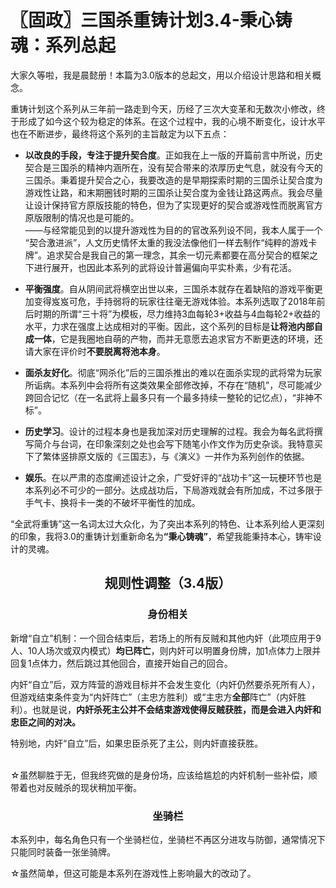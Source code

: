 # 〖固政〗三国杀重铸计划3.4-秉心铸魂：系列总起

大家久等啦，我是晨懿册！本篇为3.0版本的总起文，用以介绍设计思路和相关概念。

重铸计划这个系列从三年前一路走到今天，历经了三次大变革和无数次小修改，终于形成了如今这个较为稳定的体系。在这个过程中，我的心境不断变化，设计水平也在不断进步，最终将这个系列的主旨敲定为以下五点：

+ **以改良的手段，专注于提升契合度**。正如我在上一版的开篇前言中所说，历史契合是三国杀的精神内涵所在，没有契合带来的浓厚历史气息，就没有今天的三国杀。秉着提升契合之心，我要改造的是早期探索时期的三国杀让契合度为游戏性让路，和末期圈钱时期的三国杀让契合度为金钱让路这两点。我会尽量让设计保持官方原版技能的特色，但为了实现更好的契合或游戏性而脱离官方原版限制的情况也是可能的。<br>
——与经常能见到的以提升游戏性为目的的官改系列设不同，我本人属于一个 <span text="#EE0000">“契合激进派”</span>，人文历史情怀太重的我没法像他们一样去制作“纯粹的游戏卡牌”。追求契合是我自己的第一理念，其余一切元素都要在高分契合的框架之下进行展开，也因此本系列的武将设计普遍偏向平实朴素，少有花活。

+ **平衡强度**。自从阴间武将横空出世以来，三国杀本就存在着缺陷的游戏平衡更加变得岌岌可危，手持弱将的玩家往往毫无游戏体验。本系列选取了2018年前后时期的所谓“三十将”为模板，尽力维持3血每轮3+收益与4血每轮2+收益的水平，力求在强度上达成相对的平衡。因此，这个系列的目标是<span text="#EE0000">**让将池内部自成一体**</span>，它是我圈地自萌的产物，而并无意愿去追求官方不断更迭的环境，还请大家在评价时<span text="#EE0000">**不要脱离将池本身**</span>。 

+ **面杀友好化**。彻底“网杀化”后的三国杀推出的难以在面杀实现的武将常为玩家所诟病。本系列中会将所有这类效果全部修改掉，不存在“随机”，尽可能减少跨回合记忆（在一名武将上最多只有一个最多持续一整轮的记忆点），“非神不标”。

+ **历史学习**。设计的过程本身也是我加深对历史理解的过程。我会为每名武将撰写简介与台词，在印象深刻之处也会写下随笔小作文作为历史杂谈。我特意买下了繁体竖排原文版的《三国志》，与《演义》一并作为系列创作的依据。

+ **娱乐**。在以严肃的态度阐述设计之余，广受好评的“战功卡”这一玩梗环节也是本系列必不可少的一部分。达成战功后，下局游戏就会有所加成，不过多限于手气卡、换将卡一类的不破坏平衡性的加成。 

“全武将重铸”这一名词太过大众化，为了突出本系列的特色、让本系列给人更深刻的印象，我将3.0的重铸计划重新命名为<span text="#EE0000">**“秉心铸魂”**</span>，希望我能秉持本心，铸牢设计的灵魂。

<center>

## 规则性调整（3.4版）

</center>

<center>

### 身份相关

</center>

新增<span text="blue-8">“自立”</span>机制：一个回合结束后，若场上的<span text="green-7">所有反贼</span>和<span text="blue-8">其他内奸</span><span text="12px gray">（此项应用于9人、10人场次或双内模式）</span>**均已阵亡**，则内奸可以<span text="blue-8">明置身份牌</span>，加1点体力上限并回复1点体力，然后跳过其他回合，直接开始自己的回合。

内奸<span text="blue-8">“自立”</span>后，双方阵营的游戏目标并不会发生变化（内奸仍然要杀死所有人），但游戏结束条件变为<span text="pink-8">“内奸阵亡”</span>（主忠方胜利）或<span text="blue-8">“主忠方**全部**阵亡”</span>（内奸胜利）。也就是说，**<span text="blue-8">内奸杀死主公</span><span text="red-6">并不会结束游戏使得反贼获胜</span>，而是会进入<span text="blue-8">内奸</span>和<span text="pink-8">忠臣</span>之间的对决。**

特别地，内奸<span text="blue-8">“自立”</span>后，如果忠臣杀死了主公，则内奸直接获胜。<br><br>

☆虽然聊胜于无，但我终究做的是身份场，应该给尴尬的内奸机制一些补偿，顺带着也对反贼杀的现状稍加平衡。

<center>

### 坐骑栏

</center>

本系列中，每名角色<span text="red-6">只有一个坐骑栏位</span>，坐骑栏不再区分进攻与防御，通常情况下<span text="red-6">只能同时装备一张坐骑牌</span>。

☆虽然简单，但这可能是本系列在游戏性上影响最大的改动了。